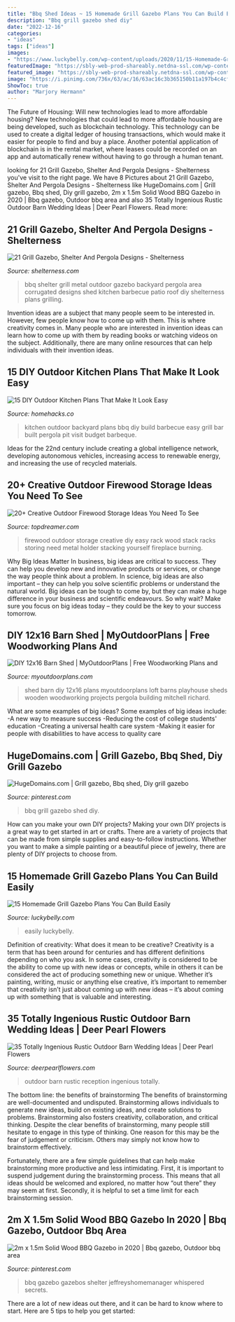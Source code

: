 ```yaml
---
title: "Bbq Shed Ideas ~ 15 Homemade Grill Gazebo Plans You Can Build Easily"
description: "Bbq grill gazebo shed diy"
date: "2022-12-16"
categories:
- "ideas"
tags: ["ideas"]
images:
- "https://www.luckybelly.com/wp-content/uploads/2020/11/15-Homemade-Grill-Gazebo-Plans-You-Can-Build-Easily-768x1152.jpg"
featuredImage: "https://sbly-web-prod-shareably.netdna-ssl.com/wp-content/uploads/2018/06/02174309/kitchen3.jpg"
featured_image: "https://sbly-web-prod-shareably.netdna-ssl.com/wp-content/uploads/2018/06/02174309/kitchen3.jpg"
image: "https://i.pinimg.com/736x/63/ac/16/63ac16c3b365150b11a197b4c4cf7972.jpg"
ShowToc: true
author: "Marjory Hermann"
---
```



The Future of Housing: Will new technologies lead to more affordable housing?
New technologies that could lead to more affordable housing are being developed, such as blockchain technology. This technology can be used to create a digital ledger of housing transactions, which would make it easier for people to find and buy a place. Another potential application of blockchain is in the rental market, where leases could be recorded on an app and automatically renew without having to go through a human tenant.

	

		
looking for 21 Grill Gazebo, Shelter And Pergola Designs - Shelterness you've visit to the right page. We have 8 Pictures about 21 Grill Gazebo, Shelter And Pergola Designs - Shelterness like HugeDomains.com | Grill gazebo, Bbq shed, Diy grill gazebo, 2m x 1.5m Solid Wood BBQ Gazebo in 2020 | Bbq gazebo, Outdoor bbq area and also 35 Totally Ingenious Rustic Outdoor Barn Wedding Ideas | Deer Pearl Flowers. Read more:
		
    
## 21 Grill Gazebo, Shelter And Pergola Designs - Shelterness

<img loading=lazy src="https://i.shelterness.com/2016/08/14-BBQ-shelter-made-with-corrugated-metal.jpg" onerror="this.onerror=null;this.src='https://tse1.mm.bing.net/th?id=OIP.duGfzxIyrbTWrR7FYXVYxwHaIP&amp;pid=15.1';" alt="21 Grill Gazebo, Shelter And Pergola Designs - Shelterness">

_Source: shelterness.com_

>bbq shelter grill metal outdoor gazebo backyard pergola area corrugated designs shed kitchen barbecue patio roof diy shelterness plans grilling. 

	

Invention ideas are a subject that many people seem to be interested in. However, few people know how to come up with them. This is where creativity comes in. Many people who are interested in invention ideas can learn how to come up with them by reading books or watching videos on the subject. Additionally, there are many online resources that can help individuals with their invention ideas.

    
## 15 DIY Outdoor Kitchen Plans That Make It Look Easy

<img loading=lazy src="https://sbly-web-prod-shareably.netdna-ssl.com/wp-content/uploads/2018/06/02174309/kitchen3.jpg" onerror="this.onerror=null;this.src='https://tse3.mm.bing.net/th?id=OIP.Cz2Q-j8QL5j803OrKwn2qQHaFj&amp;pid=15.1';" alt="15 DIY Outdoor Kitchen Plans That Make It Look Easy">

_Source: homehacks.co_

>kitchen outdoor backyard plans bbq diy build barbecue easy grill bar built pergola pit visit budget barbeque. 

	

Ideas for the 22nd century include creating a global intelligence network, developing autonomous vehicles, increasing access to renewable energy, and increasing the use of recycled materials.

    
## 20+ Creative Outdoor Firewood Storage Ideas You Need To See

<img loading=lazy src="http://www.topdreamer.com/wp-content/uploads/2016/08/Super-easy-DIY-firewood-racks-3.jpg" onerror="this.onerror=null;this.src='https://tse2.mm.bing.net/th?id=OIP.NNRu80bvUU6mm37MuvwQaAHaHl&amp;pid=15.1';" alt="20+ Creative Outdoor Firewood Storage Ideas You Need To See">

_Source: topdreamer.com_

>firewood outdoor storage creative diy easy rack wood stack racks storing need metal holder stacking yourself fireplace burning. 

	

Why Big Ideas Matter
In business, big ideas are critical to success. They can help you develop new and innovative products or services, or change the way people think about a problem. In science, big ideas are also important – they can help you solve scientific problems or understand the natural world.
Big ideas can be tough to come by, but they can make a huge difference in your business and scientific endeavours. So why wait? Make sure you focus on big ideas today – they could be the key to your success tomorrow.

    
## DIY 12x16 Barn Shed | MyOutdoorPlans | Free Woodworking Plans And

<img loading=lazy src="http://myoutdoorplans.com/wp-content/uploads/2016/06/Barn-shed-loft.jpg" onerror="this.onerror=null;this.src='https://tse1.mm.bing.net/th?id=OIP.PyaDhW-12w7ymMsRqdNQywHaE8&amp;pid=15.1';" alt="DIY 12x16 Barn Shed | MyOutdoorPlans | Free Woodworking Plans and">

_Source: myoutdoorplans.com_

>shed barn diy 12x16 plans myoutdoorplans loft barns playhouse sheds wooden woodworking projects pergola building mitchell richard. 

	

What are some examples of big ideas?
Some examples of big ideas include: 
-A new way to measure success 
-Reducing the cost of college students' education 
-Creating a universal health care system
-Making it easier for people with disabilities to have access to quality care

    
## HugeDomains.com | Grill Gazebo, Bbq Shed, Diy Grill Gazebo

<img loading=lazy src="https://i.pinimg.com/736x/57/14/88/571488a12533de90b8a509c36447bf4a.jpg" onerror="this.onerror=null;this.src='https://tse3.mm.bing.net/th?id=OIP.Gp4dbitjtnpW3z8UTDmMDQHaJ3&amp;pid=15.1';" alt="HugeDomains.com | Grill gazebo, Bbq shed, Diy grill gazebo">

_Source: pinterest.com_

>bbq grill gazebo shed diy. 

	

How can you make your own DIY projects?
Making your own DIY projects is a great way to get started in art or crafts. There are a variety of projects that can be made from simple supplies and easy-to-follow instructions. Whether you want to make a simple painting or a beautiful piece of jewelry, there are plenty of DIY projects to choose from.

    
## 15 Homemade Grill Gazebo Plans You Can Build Easily

<img loading=lazy src="https://www.luckybelly.com/wp-content/uploads/2020/11/15-Homemade-Grill-Gazebo-Plans-You-Can-Build-Easily-768x1152.jpg" onerror="this.onerror=null;this.src='https://tse3.mm.bing.net/th?id=OIP.eqIgLdM8yFhgbDru5VBO4gHaLH&amp;pid=15.1';" alt="15 Homemade Grill Gazebo Plans You Can Build Easily">

_Source: luckybelly.com_

>easily luckybelly. 

	

Definition of creativity: What does it mean to be creative?
Creativity is a term that has been around for centuries and has different definitions depending on who you ask. In some cases, creativity is considered to be the ability to come up with new ideas or concepts, while in others it can be considered the act of producing something new or unique. Whether it’s painting, writing, music or anything else creative, it’s important to remember that creativity isn’t just about coming up with new ideas – it’s about coming up with something that is valuable and interesting.

    
## 35 Totally Ingenious Rustic Outdoor Barn Wedding Ideas | Deer Pearl Flowers

<img loading=lazy src="http://www.deerpearlflowers.com/wp-content/uploads/2015/08/outdoor-barn-wedding-reception-or-party.jpg" onerror="this.onerror=null;this.src='https://tse2.mm.bing.net/th?id=OIP.FCr0gS0LaSg6sqerbQ8dWAHaLH&amp;pid=15.1';" alt="35 Totally Ingenious Rustic Outdoor Barn Wedding Ideas | Deer Pearl Flowers">

_Source: deerpearlflowers.com_

>outdoor barn rustic reception ingenious totally. 

	

The bottom line: the benefits of brainstorming
The benefits of brainstorming are well-documented and undisputed. Brainstorming allows individuals to generate new ideas, build on existing ideas, and create solutions to problems. Brainstorming also fosters creativity, collaboration, and critical thinking.
Despite the clear benefits of brainstorming, many people still hesitate to engage in this type of thinking. One reason for this may be the fear of judgement or criticism. Others may simply not know how to brainstorm effectively.

Fortunately, there are a few simple guidelines that can help make brainstorming more productive and less intimidating. First, it is important to suspend judgement during the brainstorming process. This means that all ideas should be welcomed and explored, no matter how “out there” they may seem at first. Secondly, it is helpful to set a time limit for each brainstorming session.

    
## 2m X 1.5m Solid Wood BBQ Gazebo In 2020 | Bbq Gazebo, Outdoor Bbq Area

<img loading=lazy src="https://i.pinimg.com/736x/63/ac/16/63ac16c3b365150b11a197b4c4cf7972.jpg" onerror="this.onerror=null;this.src='https://tse4.mm.bing.net/th?id=OIP.vgW6FLrvS2oyD-PwIpnNHwHaHa&amp;pid=15.1';" alt="2m x 1.5m Solid Wood BBQ Gazebo in 2020 | Bbq gazebo, Outdoor bbq area">

_Source: pinterest.com_

>bbq gazebo gazebos shelter jeffreyshomemanager whispered secrets. 

	

There are a lot of new ideas out there, and it can be hard to know where to start. Here are 5 tips to help you get started: 

